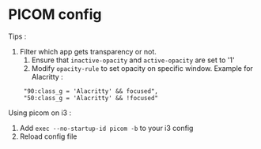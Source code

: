 # PICOM config

Tips : 
1. Filter which app gets transparency or not.
   1. Ensure that `inactive-opacity` and `active-opacity` are set to '1'
   2. Modify `opacity-rule` to set opacity on specific window. Example for Alacritty : 
   ```
    "90:class_g = 'Alacritty' && focused",
    "50:class_g = 'Alacritty' && !focused"
   ```

Using picom on i3 : 
1. Add `exec --no-startup-id picom -b` to your i3 config
2. Reload config file